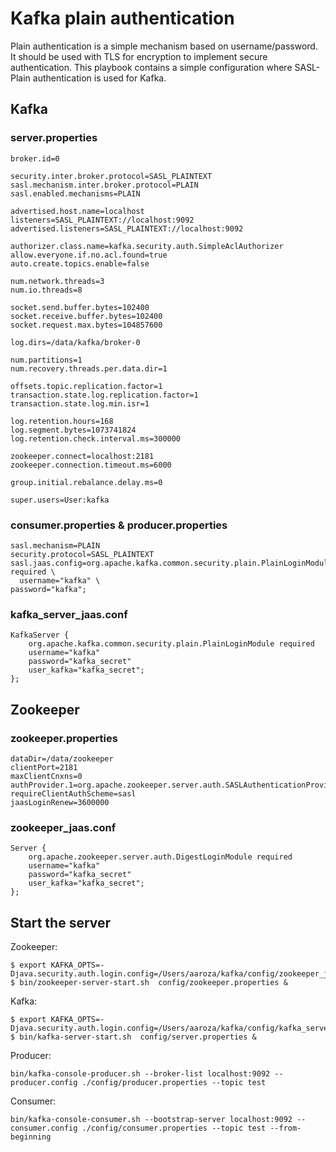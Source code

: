 # Kafka plain authentication

Plain authentication is a simple mechanism based on username/password. It should be used with TLS for encryption to implement secure authentication. This playbook contains a simple configuration where SASL-Plain authentication is used for Kafka.

## Kafka

### server.properties
```
broker.id=0

security.inter.broker.protocol=SASL_PLAINTEXT
sasl.mechanism.inter.broker.protocol=PLAIN
sasl.enabled.mechanisms=PLAIN

advertised.host.name=localhost
listeners=SASL_PLAINTEXT://localhost:9092
advertised.listeners=SASL_PLAINTEXT://localhost:9092

authorizer.class.name=kafka.security.auth.SimpleAclAuthorizer
allow.everyone.if.no.acl.found=true
auto.create.topics.enable=false

num.network.threads=3
num.io.threads=8

socket.send.buffer.bytes=102400
socket.receive.buffer.bytes=102400
socket.request.max.bytes=104857600

log.dirs=/data/kafka/broker-0

num.partitions=1
num.recovery.threads.per.data.dir=1

offsets.topic.replication.factor=1
transaction.state.log.replication.factor=1
transaction.state.log.min.isr=1

log.retention.hours=168
log.segment.bytes=1073741824
log.retention.check.interval.ms=300000

zookeeper.connect=localhost:2181
zookeeper.connection.timeout.ms=6000

group.initial.rebalance.delay.ms=0

super.users=User:kafka
```

### consumer.properties  & producer.properties
```
sasl.mechanism=PLAIN
security.protocol=SASL_PLAINTEXT
sasl.jaas.config=org.apache.kafka.common.security.plain.PlainLoginModule required \
  username="kafka" \
password="kafka";
```

### kafka_server_jaas.conf
```
KafkaServer {
	org.apache.kafka.common.security.plain.PlainLoginModule required
	username="kafka"
	password="kafka_secret"
	user_kafka="kafka_secret";
};
```

## Zookeeper

### zookeeper.properties
```
dataDir=/data/zookeeper
clientPort=2181
maxClientCnxns=0
authProvider.1=org.apache.zookeeper.server.auth.SASLAuthenticationProvider
requireClientAuthScheme=sasl
jaasLoginRenew=3600000
```

### zookeeper_jaas.conf
```
Server {
	org.apache.zookeeper.server.auth.DigestLoginModule required
	username="kafka"
	password="kafka_secret"
	user_kafka="kafka_secret";
};
```

## Start the server

Zookeeper:
```
$ export KAFKA_OPTS=-Djava.security.auth.login.config=/Users/aaroza/kafka/config/zookeeper_jaas.conf
$ bin/zookeeper-server-start.sh  config/zookeeper.properties &
```

Kafka:
```
$ export KAFKA_OPTS=-Djava.security.auth.login.config=/Users/aaroza/kafka/config/kafka_server_jaas.conf
$ bin/kafka-server-start.sh  config/server.properties &
```

Producer:
```
bin/kafka-console-producer.sh --broker-list localhost:9092 --producer.config ./config/producer.properties --topic test
```

Consumer:
```
bin/kafka-console-consumer.sh --bootstrap-server localhost:9092 --consumer.config ./config/consumer.properties --topic test --from-beginning
```
